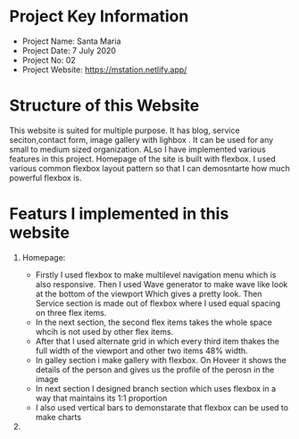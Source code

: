 # Project Key Information

- Project Name:     Santa Maria
- Project Date:     7 July 2020
- Project No:       02
- Project Website:  https://mstation.netlify.app/


# Structure of this Website
This website is suited for multiple purpose. It has blog, service seciton,contact form, image gallery with lighbox . It can be used for any small to medium sized organization. ALso I have implemented various features in this project. Homepage of the site is built with flexbox. I used various common flexbox layout pattern so that I can demosntarte how much powerful flexbox is.

# Featurs I implemented in this website
1. Homepage: 
     - Firstly I used flexbox to make multilevel navigation menu which is also responsive. Then I used Wave generator to make wave like look at the bottom of the viewport                Which gives    a pretty look. Then Service section is made out of flexbox where I used equal spacing on three flex items.
     - In the next section, the second flex items takes the whole space whcih is not used by other flex items. 
     - After that  I used alternate grid in which every third item thakes the full width of the viewport and other two items 48% width. 
     - In galley section i make gallery with flexbox. On Hoveer it shows the details of the person and gives us the profile of the perosn in the image
     - In next section I designed branch section which uses flexbox in a way that maintains its 1:1 proportion
     - I also used vertical bars to demonstarate that flexbox can be used to make charts


2. 
